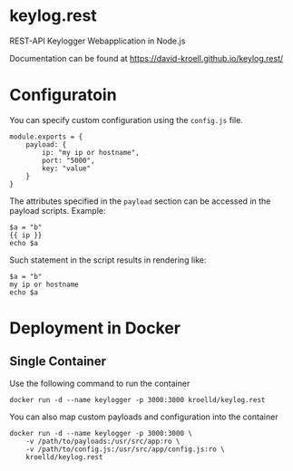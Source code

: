 # keylog.rest
REST-API Keylogger Webapplication in Node.js

Documentation can be found at <https://david-kroell.github.io/keylog.rest/>

# Configuratoin
You can specify custom configuration using the ```config.js``` file.

```
module.exports = {
    payload: {
        ip: "my ip or hostname",
        port: "5000",
        key: "value"
    }
}
```
The attributes specified in the ```payload``` section can be accessed in the payload scripts.
Example:
```
$a = "b"
{{ ip }}
echo $a
```
Such statement in the script results in rendering like:
```
$a = "b"
my ip or hostname
echo $a
```
# Deployment in Docker
## Single Container
Use the following command to run the container

```
docker run -d --name keylogger -p 3000:3000 kroelld/keylog.rest
```

You can also map custom payloads and configuration into the container

```
docker run -d --name keylogger -p 3000:3000 \
    -v /path/to/payloads:/usr/src/app:ro \
    -v /path/to/config.js:/usr/src/app/config.js:ro \
    kroelld/keylog.rest
```
